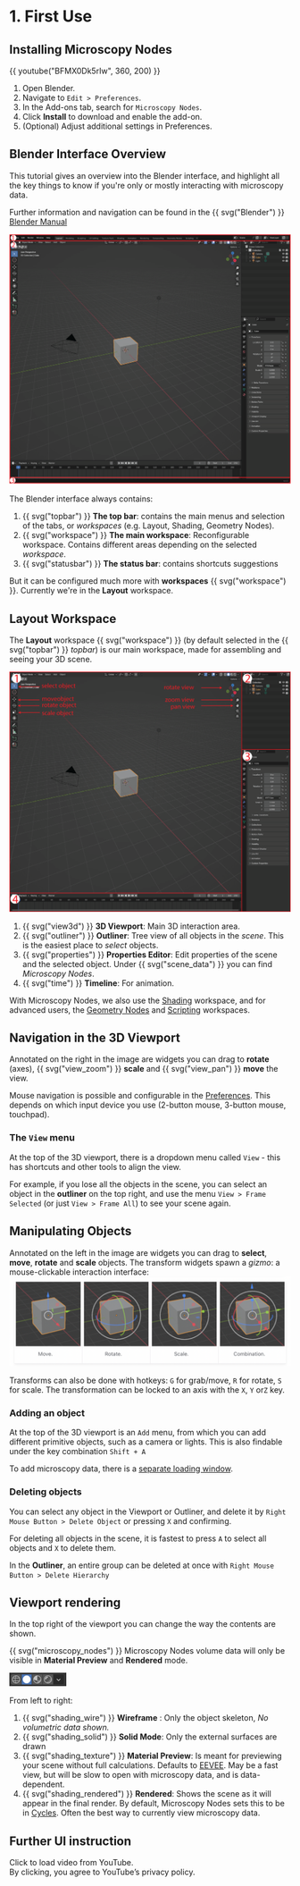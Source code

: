 # 1. First Use

## **Installing Microscopy Nodes**

{{ youtube("BFMX0Dk5rIw", 360, 200) }}

1. Open Blender.
2. Navigate to `Edit > Preferences`.
3. In the Add-ons tab, search for `Microscopy Nodes`.
4. Click **Install** to download and enable the add-on.
5. (Optional) Adjust additional settings in Preferences.


## **Blender Interface Overview**
This tutorial gives an overview into the Blender interface, and highlight all the key things to know if you're only or mostly interacting with microscopy data. 

Further information and navigation can be found in the {{ svg("Blender") }} [Blender Manual](https://docs.blender.org/manual/en/latest/editors/3dview/navigate/index.html)

![alt text](../figures/tutorials/Fig1.png)

The Blender interface always contains: 

1. {{ svg("topbar") }}	**The top bar**: contains the main menus and selection of the tabs, or *workspaces* (e.g. Layout, Shading, Geometry Nodes).
2. {{ svg("workspace") }} **The main workspace**: Reconfigurable workspace. Contains different areas depending on the selected *workspace*.
3. {{ svg("statusbar") }} **The status bar**: contains shortcuts suggestions

But it can be configured much more with **workspaces** {{ svg("workspace") }}. Currently we're in the **Layout** workspace.

## Layout Workspace 

The **Layout** workspace {{ svg("workspace") }}  (by default selected in the {{ svg("topbar") }} *topbar*) is our main workspace, made for assembling and seeing your 3D scene.

![alt text](<../figures/tutorials/Fig 2.png>)

1. {{ svg("view3d") }} **3D Viewport**: Main 3D interaction area. 
1. {{ svg("outliner") }} **Outliner**: Tree view of all objects in the *scene*. This is the easiest place to *select* objects.
2. {{ svg("properties") }} **Properties Editor**: Edit properties of the scene and the selected object. Under {{ svg("scene_data") }} you can find *Microscopy Nodes*.
3. {{ svg("time") }} **Timeline**: For animation.

With Microscopy Nodes, we also use the [Shading]() workspace, and for advanced users, the [Geometry Nodes]() and [Scripting]() workspaces.

## Navigation in the 3D Viewport

Annotated on the right in the image are widgets you can drag to **rotate** (axes), {{ svg("view_zoom") }} **scale** and {{ svg("view_pan") }} **move** the view.

Mouse navigation is possible and configurable in the [Preferences](https://docs.blender.org/manual/en/latest/editors/preferences/input.html). This depends on which input device you use (2-button mouse, 3-button mouse, touchpad).

### The `View` menu
At the top of the 3D viewport, there is a dropdown menu called `View` - this has shortcuts and other tools to align the view. 

For example, if you lose all the objects in the scene, you can select an object in the **outliner** on the top right, and use the menu `View > Frame Selected` (or just `View > Frame All`) to see your scene again.

## Manipulating Objects

Annotated on the left in the image are widgets you can drag to **select**, **move**, **rotate** and **scale** objects. The transform widgets spawn a *gizmo*: a mouse-clickable interaction interface:
![transform gizmos](<../figures/tutorials/Screenshot 2025-07-02 at 15.55.29.png>)

Transforms can also be done with hotkeys: `G` for grab/move, `R` for rotate, `S` for scale. The transformation can be locked to an axis with the `X`, `Y` or`Z` key.

### Adding an object

At the top of the 3D viewport is an `Add` menu, from which you can add different primitive objects, such as a camera or lights. This is also findable under the key combination `Shift + A`

To add microscopy data, there is a [separate loading window](./2_loading_data.md).

### Deleting objects

You can select any object in the Viewport or Outliner, and delete it by `Right Mouse Button > Delete Object` or pressing `X` and confirming.

For deleting all objects in the scene, it is fastest to press `A` to select all objects and `X` to delete them. 

In the **Outliner**, an entire group can be deleted at once with  `Right Mouse Button > Delete Hierarchy`


## **Viewport rendering**

In the top right of the viewport you can change the way the contents are shown. 

{{ svg("microscopy_nodes") }} Microscopy Nodes volume data will only be visible in **Material Preview** and **Rendered** mode.

![alt text](../figures/tutorials/editors_3dview_display_shading.png)

From left to right:

1.	{{ svg("shading_wire") }} **Wireframe** : Only the object skeleton, *No volumetric data shown.*
2.	{{ svg("shading_solid") }} **Solid Mode**: Only the external surfaces are drawn 
3.	{{ svg("shading_texture") }} **Material Preview**: Is meant for previewing your scene without full calculations. Defaults to [EEVEE](./rendering.md#eevee). May be a fast view, but will be slow to open with microscopy data, and is data-dependent. 
4.	{{ svg("shading_rendered") }} **Rendered**: Shows the scene as it will appear in the final render. By default, Microscopy Nodes sets this to be in [Cycles](./rendering.md#cycles). Often the best way to currently view microscopy data.

## **Further UI instruction** 

<div class="yt-lazy" data-id="enTid4aDC0Q" style="width:560px; height:315px;">
  <div class="yt-thumbnail" style="background-image: url('https://img.youtube.com/vi/enTid4aDC0Q/hqdefault.jpg');">
    <div class="yt-play-button"></div>
    <div class="yt-overlay-text">
      Click to load video from YouTube.
      <br />
      By clicking, you agree to YouTube’s privacy policy.
    </div>
  </div>
</div>